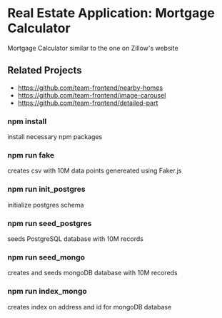 # Real Estate Application: Mortgage Calculator
 Mortgage Calculator similar to the one on Zillow's website

## Related Projects
  - https://github.com/team-frontend/nearby-homes
  - https://github.com/team-frontend/image-carousel
  - https://github.com/team-frontend/detailed-part

### npm install
install necessary npm packages

### npm run fake
creates csv with 10M data points genereated using Faker.js

### npm run init_postgres
initialize postgres schema

### npm run seed_postgres
seeds PostgreSQL database with 10M records

### npm run seed_mongo
creates and seeds mongoDB database with 10M recoreds

### npm run index_mongo
creates index on address and id for mongoDB database






